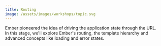 ```yaml
---
title: Routing
image: /assets/images/workshops/topic.svg
---
```


Ember pioneered the idea of driving the application state through the URL. In
this stage, we'll explore Ember's routing, the template hierarchy and advanced
concepts like loading and error states.
